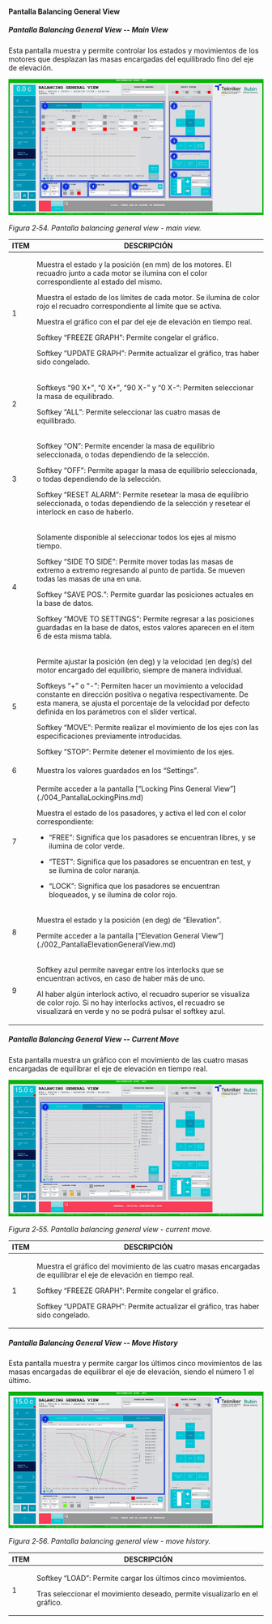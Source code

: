 #### Pantalla Balancing General View

##### Pantalla Balancing General View -- Main View

Esta pantalla muestra y permite controlar los estados y movimientos de los motores que desplazan las masas encargadas
del equilibrado fino del eje de elevación.

![](../Resources/media/image70.png)

*Figura 2‑54. Pantalla balancing general view - main view.*

<table>
<colgroup>
<col style="width: 13<col style="width: 86</colgroup>
<thead>
<tr class="header">
<th>ITEM</th>
<th>DESCRIPCIÓN</th>
</tr>
</thead>
<tbody>
<tr class="odd">
<td>1</td>
<td><p>Muestra el estado y la posición (en mm) de los motores. El recuadro junto a cada motor se ilumina con el color
correspondiente al estado del mismo.</p>
<p>Muestra el estado de los límites de cada motor. Se ilumina de color rojo el recuadro correspondiente al límite que se
activa.</p>
<p>Muestra el gráfico con el par del eje de elevación en tiempo real.</p>
<p>Softkey “FREEZE GRAPH”: Permite congelar el gráfico.</p>
<p>Softkey “UPDATE GRAPH”: Permite actualizar el gráfico, tras haber sido congelado.</p></td>
</tr>
<tr class="even">
<td>2</td>
<td><p>Softkeys “90 X+”, “0 X+”, “90 X-” y “0 X-“: Permiten seleccionar la masa de equilibrado.</p>
<p>Softkey “ALL”: Permite seleccionar las cuatro masas de equilibrado.</p></td>
</tr>
<tr class="odd">
<td>3</td>
<td><p>Softkey “ON”: Permite encender la masa de equilibrio seleccionada, o todas dependiendo de la selección.</p>
<p>Softkey “OFF”: Permite apagar la masa de equilibrio seleccionada, o todas dependiendo de la selección.</p>
<p>Softkey “RESET ALARM”: Permite resetear la masa de equilibrio seleccionada, o todas dependiendo de la selección y
resetear el interlock en caso de haberlo.</p></td>
</tr>
<tr class="even">
<td>4</td>
<td><p>Solamente disponible al seleccionar todos los ejes al mismo tiempo.</p>
<p>Softkey “SIDE TO SIDE”: Permite mover todas las masas de extremo a extremo regresando al punto de partida. Se mueven
todas las masas de una en una.</p>
<p>Softkey “SAVE POS.”: Permite guardar las posiciones actuales en la base de datos.</p>
<p>Softkey “MOVE TO SETTINGS”: Permite regresar a las posiciones guardadas en la base de datos, estos valores aparecen
en el item 6 de esta misma tabla.</p></td>
</tr>
<tr class="odd">
<td>5</td>
<td><p>Permite ajustar la posición (en deg) y la velocidad (en deg/s) del motor encargado del equilibrio, siempre de
manera individual.</p>
<p>Softkeys “+” o “-”: Permiten hacer un movimiento a velocidad constante en dirección positiva o negativa
respectivamente. De esta manera, se ajusta el porcentaje de la velocidad por defecto definida en los parámetros con el
slider vertical.</p>
<p>Softkey “MOVE”: Permite realizar el movimiento de los ejes con las especificaciones previamente introducidas.</p>
<p>Softkey “STOP”: Permite detener el movimiento de los ejes.</p></td>
</tr>
<tr class="even">
<td>6</td>
<td>Muestra los valores guardados en los “Settings”.</td>
</tr>
<tr class="odd">
<td>7</td>
<td><p>Permite acceder a la pantalla [“Locking Pins General View”](./004_PantallaLockingPins.md)</p>
<p>Muestra el estado de los pasadores, y activa el led con el color correspondiente:</p>
<ul>
<li><p>“FREE”: Significa que los pasadores se encuentran libres, y se ilumina de color verde.</p></li>
<li><p>“TEST”: Significa que los pasadores se encuentran en test, y se ilumina de color naranja.</p></li>
<li><p>“LOCK”: Significa que los pasadores se encuentran bloqueados, y se ilumina de color rojo.</p></li>
</ul></td>
</tr>
<tr class="even">
<td>8</td>
<td><p>Muestra el estado y la posición (en deg) de “Elevation”.</p>
<p>Permite acceder a la pantalla [“Elevation General View”](./002_PantallaElevationGeneralView.md)</p></td>
</tr>
<tr class="odd">
<td>9</td>
<td><p>Softkey azul permite navegar entre los interlocks que se encuentran activos, en caso de haber más de uno.</p>
<p>Al haber algún interlock activo, el recuadro superior se visualiza de color rojo. Si no hay interlocks activos, el
recuadro se visualizará en verde y no se podrá pulsar el softkey azul.</p></td>
</tr>
</tbody>
</table>

##### Pantalla Balancing General View -- Current Move

Esta pantalla muestra un gráfico con el movimiento de las cuatro masas encargadas de equilibrar el eje de elevación en
tiempo real.

![](../Resources/media/image71.png)

*Figura 2‑55. Pantalla balancing general view - current move.*

<table>
<colgroup>
<col style="width: 13<col style="width: 86</colgroup>
<thead>
<tr class="header">
<th>ITEM</th>
<th>DESCRIPCIÓN</th>
</tr>
</thead>
<tbody>
<tr class="odd">
<td>1</td>
<td><p>Muestra el gráfico del movimiento de las cuatro masas encargadas de equilibrar el eje de elevación en tiempo
real.</p>
<p>Softkey “FREEZE GRAPH”: Permite congelar el gráfico.</p>
<p>Softkey “UPDATE GRAPH”: Permite actualizar el gráfico, tras haber sido congelado.</p></td>
</tr>
</tbody>
</table>

##### Pantalla Balancing General View -- Move History

Esta pantalla muestra y permite cargar los últimos cinco movimientos de las masas encargadas de equilibrar el eje de
elevación, siendo el número 1 el último.

![](../Resources/media/image72.png)

*Figura 2‑56. Pantalla balancing general view - move history.*

<table>
<colgroup>
<col style="width: 13<col style="width: 86</colgroup>
<thead>
<tr class="header">
<th>ITEM</th>
<th>DESCRIPCIÓN</th>
</tr>
</thead>
<tbody>
<tr class="odd">
<td>1</td>
<td><p>Softkey “LOAD”: Permite cargar los últimos cinco movimientos.</p>
<p>Tras seleccionar el movimiento deseado, permite visualizarlo en el gráfico.</p></td>
</tr>
</tbody>
</table>
